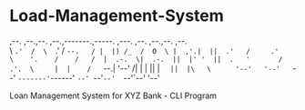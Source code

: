 # Load-Management-System  

                                                                     
,--.   ,--.,--.   ,--.,-------.,-----.    ,---.  ,--.  ,--.,--. ,--.    
 \  `.'  /  \  `.'  / `--.   / |  |) /_  /  O  \ |  ,'.|  ||  .'   /    
  .'    \    '.    /    /   /  |  .-.  \|  .-.  ||  |' '  ||  .   '      
 /  .'.  \     |  |    /   `--.|  '--' /|  | |  ||  | `   ||  |\   \     
'--'   '--'    `--'   `-------'`------' `--' `--'`--'  `--'`--' '--'     
        
Loan Management System for XYZ Bank - CLI Program
